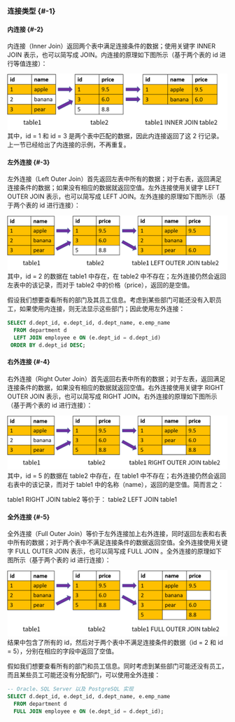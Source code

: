 ### 连接类型 {#-1}

#### 内连接 {#-2}

内连接（Inner Join）返回两个表中满足连接条件的数据；使用关键字 INNER JOIN 表示，也可以简写成 JOIN。内连接的原理如下图所示（基于两个表的 id 进行等值连接）：

![](/assets/20190729200430638.png)其中，id = 1 和 id = 3 是两个表中匹配的数据，因此内连接返回了这 2 行记录。上一节已经给出了内连接的示例，不再重复。

#### 左外连接 {#-3}

左外连接（Left Outer Join）首先返回左表中所有的数据；对于右表，返回满足连接条件的数据；如果没有相应的数据就返回空值。左外连接使用关键字 LEFT OUTER JOIN 表示，也可以简写成 LEFT JOIN。左外连接的原理如下图所示（基于两个表的 id 进行连接）：

![](/assets/20190729214935586.png)其中，id = 2 的数据在 table1 中存在，在 table2 中不存在；左外连接仍然会返回左表中的该记录，而对于 table2 中的价格（price），返回的是空值。

假设我们想要查看所有的部门及其员工信息。考虑到某些部门可能还没有入职员工，如果使用内连接，则无法显示这些部门；因此使用左外连接：

```sql
SELECT d.dept_id, e.dept_id, d.dept_name, e.emp_name
  FROM department d
  LEFT JOIN employee e ON (e.dept_id = d.dept_id)
 ORDER BY d.dept_id DESC;
```

#### 右外连接 {#-4}

右外连接（Right Outer Join）首先返回右表中所有的数据；对于左表，返回满足连接条件的数据，如果没有相应的数据就返回空值。右外连接使用关键字 RIGHT OUTER JOIN 表示，也可以简写成 RIGHT JOIN。右外连接的原理如下图所示（基于两个表的 id 进行连接）：

![](/assets/20190729220026920.png)其中，id = 5 的数据在 table2 中存在，在 table1 中不存在；右外连接仍然会返回右表中的该记录，而对于 table1 中的名称（name），返回的是空值。简而言之：

table1 RIGHT JOIN table2        等价于： table2 LEFT JOIN table1

#### 全外连接 {#-5}

全外连接（Full Outer Join）等价于左外连接加上右外连接，同时返回左表和右表中所有的数据；对于两个表中不满足连接条件的数据返回空值。全外连接使用关键字 FULL OUTER JOIN 表示，也可以简写成 FULL JOIN 。全外连接的原理如下图所示（基于两个表的 id 进行连接）：

![](/assets/20190729220507741.png)结果中包含了所有的 id，然后对于两个表中不满足连接条件的数据（id = 2 和 id = 5），分别在相应的字段中返回了空值。

假如我们想要查看所有的部门和员工信息。同时考虑到某些部门可能还没有员工，而且某些员工可能还没有分配部门，可以使用全外连接：

```sql
-- Oracle、SQL Server 以及 PostgreSQL 实现
SELECT d.dept_id, e.dept_id, d.dept_name, e.emp_name
  FROM department d
  FULL JOIN employee e ON (e.dept_id = d.dept_id);
```



